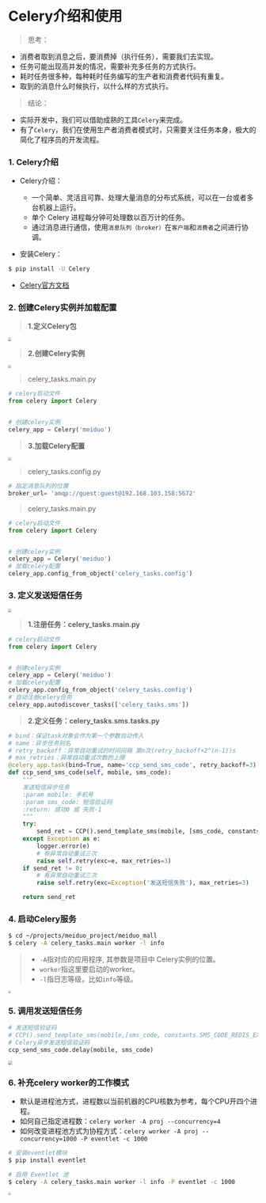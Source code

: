 # Celery介绍和使用

> 思考：
* 消费者取到消息之后，要消费掉（执行任务），需要我们去实现。
* 任务可能出现高并发的情况，需要补充多任务的方式执行。
* 耗时任务很多种，每种耗时任务编写的生产者和消费者代码有重复。
* 取到的消息什么时候执行，以什么样的方式执行。

> 结论：
* 实际开发中，我们可以借助成熟的工具`Celery`来完成。
* 有了`Celery`，我们在使用生产者消费者模式时，只需要关注任务本身，极大的简化了程序员的开发流程。

### 1. Celery介绍

* Celery介绍：
	* 一个简单、灵活且可靠、处理大量消息的分布式系统，可以在一台或者多台机器上运行。
	* 单个 Celery 进程每分钟可处理数以百万计的任务。
	* 通过消息进行通信，使用`消息队列（broker）`在`客户端`和`消费者`之间进行协调。

* 安装Celery：
```bash
$ pip install -U Celery
```

* [Celery官方文档](http://docs.celeryproject.org/en/latest/index.html)

### 2. 创建Celery实例并加载配置

> **1.定义Celery包**

<img src="/user-verification-code/images/28定义celery包.png" style="zoom:40%">

> **2.创建Celery实例**

<img src="/user-verification-code/images/29celery入口文件.png" style="zoom:40%">

> celery_tasks.main.py

```python
# celery启动文件
from celery import Celery


# 创建celery实例
celery_app = Celery('meiduo')
```

> **3.加载Celery配置**

<img src="/user-verification-code/images/30celery配置文件.png" style="zoom:40%">

> celery_tasks.config.py

```python
# 指定消息队列的位置
broker_url= 'amqp://guest:guest@192.168.103.158:5672'
```

> celery_tasks.main.py

```python
# celery启动文件
from celery import Celery


# 创建celery实例
celery_app = Celery('meiduo')
# 加载celery配置
celery_app.config_from_object('celery_tasks.config')
```

### 3. 定义发送短信任务

<img src="/user-verification-code/images/31定义发送短信异步任务.png" style="zoom:40%">

> **1.注册任务：celery_tasks.main.py**

```python
# celery启动文件
from celery import Celery


# 创建celery实例
celery_app = Celery('meiduo')
# 加载celery配置
celery_app.config_from_object('celery_tasks.config')
# 自动注册celery任务
celery_app.autodiscover_tasks(['celery_tasks.sms'])
```

> **2.定义任务：celery_tasks.sms.tasks.py**

```python
# bind：保证task对象会作为第一个参数自动传入
# name：异步任务别名
# retry_backoff：异常自动重试的时间间隔 第n次(retry_backoff×2^(n-1))s
# max_retries：异常自动重试次数的上限
@celery_app.task(bind=True, name='ccp_send_sms_code', retry_backoff=3)
def ccp_send_sms_code(self, mobile, sms_code):
    """
    发送短信异步任务
    :param mobile: 手机号
    :param sms_code: 短信验证码
    :return: 成功0 或 失败-1
    """
    try:
        send_ret = CCP().send_template_sms(mobile, [sms_code, constants.SMS_CODE_REDIS_EXPIRES // 60], constants.SEND_SMS_TEMPLATE_ID)
    except Exception as e:
        logger.error(e)
        # 有异常自动重试三次
        raise self.retry(exc=e, max_retries=3)
    if send_ret != 0:
        # 有异常自动重试三次
        raise self.retry(exc=Exception('发送短信失败'), max_retries=3)

    return send_ret
```

### 4. 启动Celery服务

```bash
$ cd ~/projects/meiduo_project/meiduo_mall
$ celery -A celery_tasks.main worker -l info
```

> * `-A`指对应的应用程序, 其参数是项目中 Celery实例的位置。
> * `worker`指这里要启动的worker。
> * `-l`指日志等级，比如`info`等级。

<img src="/user-verification-code/images/32启动celery效果.png" style="zoom:30%">

### 5. 调用发送短信任务

```python
# 发送短信验证码
# CCP().send_template_sms(mobile,[sms_code, constants.SMS_CODE_REDIS_EXPIRES // 60], constants.SEND_SMS_TEMPLATE_ID)
# Celery异步发送短信验证码
ccp_send_sms_code.delay(mobile, sms_code)
```

<img src="/user-verification-code/images/33celery执行异步任务效果.png" style="zoom:50%">

### 6. 补充celery worker的工作模式

* 默认是进程池方式，进程数以当前机器的CPU核数为参考，每个CPU开四个进程。
* 如何自己指定进程数：`celery worker -A proj --concurrency=4`
* 如何改变进程池方式为协程方式：`celery worker -A proj --concurrency=1000 -P eventlet -c 1000`

```bash
# 安装eventlet模块
$ pip install eventlet

# 启用 Eventlet 池
$ celery -A celery_tasks.main worker -l info -P eventlet -c 1000
```

<img src="/user-verification-code/images/40eventlet的使用.png" style="zoom:30%">

